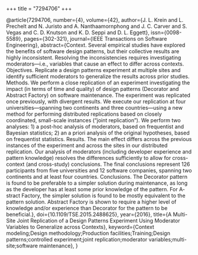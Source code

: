 +++
title = "7294706"
+++

@article{7294706,
   number={4},
   volume={42},
   author={J. L. Krein and L. Prechelt and N. Juristo and A. Nanthaamornphong and J. C. Carver and S. Vegas and C. D. Knutson and K. D. Seppi and D. L. Eggett},
   issn={0098-5589},
   pages={302-321},
   journal={IEEE Transactions on Software Engineering},
   abstract={Context. Several empirical studies have explored the benefits of software design patterns, but their collective results are highly inconsistent. Resolving the inconsistencies requires investigating moderators—i.e., variables that cause an effect to differ across contexts. Objectives. Replicate a design patterns experiment at multiple sites and identify sufficient moderators to generalize the results across prior studies. Methods. We perform a close replication of an experiment investigating the impact (in terms of time and quality) of design patterns (Decorator and Abstract Factory) on software maintenance. The experiment was replicated once previously, with divergent results. We execute our replication at four universities—spanning two continents and three countries—using a new method for performing distributed replications based on closely coordinated, small-scale instances (“joint replication”). We perform two analyses: 1) a post-hoc analysis of moderators, based on frequentist and Bayesian statistics; 2) an a priori analysis of the original hypotheses, based on frequentist statistics. Results. The main effect differs across the previous instances of the experiment and across the sites in our distributed replication. Our analysis of moderators (including developer experience and pattern knowledge) resolves the differences sufficiently to allow for cross-context (and cross-study) conclusions. The final conclusions represent 126 participants from five universities and 12 software companies, spanning two continents and at least four countries. Conclusions. The Decorator pattern is found to be preferable to a simpler solution during maintenance, as long as the developer has at least some prior knowledge of the pattern. For A- stract Factory, the simpler solution is found to be mostly equivalent to the pattern solution. Abstract Factory is shown to require a higher level of knowledge and/or experience than Decorator for the pattern to be beneficial.},
   doi={10.1109/TSE.2015.2488625},
   year={2016},
   title={A Multi-Site Joint Replication of a Design Patterns Experiment Using Moderator Variables to Generalize across Contexts},
   keyword={Context modeling;Design methodology;Production facilities;Training;Design patterns;controlled experiment;joint replication;moderator variables;multi-site;software maintenance},
}
